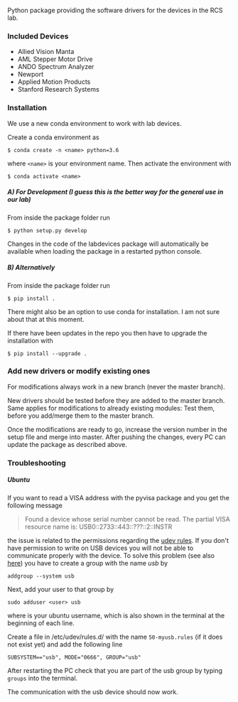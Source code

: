 Python package providing the software drivers for the devices in the RCS lab.

### Included Devices

- Allied Vision Manta
- AML Stepper Motor Drive
- ANDO Spectrum Analyzer
- Newport
- Applied Motion Products
- Stanford Research Systems

### Installation

We use a new conda environment to work with lab devices.

Create a conda environment as

```
$ conda create -n <name> python=3.6 
```

where `<name>` is your environment name. Then activate the environment with

```
$ conda activate <name>
```

##### A) For Development (I guess this is the better way for the general use in our lab)

From inside the package folder run

```
$ python setup.py develop
```

 Changes in the code of the labdevices package will automatically be available when loading the package in a restarted python console.

##### B) Alternatively

From inside the package folder run

```
$ pip install .
```

There might also be an option to use conda for installation. I am not sure about that at this moment.

If there have been updates in the repo you then have to upgrade the installation with

```
$ pip install --upgrade .
```

### Add new drivers or modify existing ones

For modifications always work in a new branch (never the master branch).

New drivers should be tested before they are added to the master branch. Same applies for modifications to already existing modules: Test them, before you add/merge them to the master branch.

Once the modifications are ready to go, increase the version number in the setup file and merge into master. After pushing the changes, every PC can update the package as described above.

### Troubleshooting

##### Ubuntu

If you want to read a VISA address with the pyvisa package and you get the following message

> Found a device whose serial number cannot be read. The partial VISA resource name is: USB0::2733::443::???::2::INSTR

the issue is related to the permissions regarding the [udev rules](https://www.thegeekdiary.com/beginners-guide-to-udev-in-linux/). If you don't have permission to write on USB devices you will not be able to communicate properly with the device. To solve this problem  (see also [here](http://manpages.ubuntu.com/manpages/bionic/man3/Device::USB::FAQ.3pm.html)) you have to create a group with the name *usb* by

```
addgroup --system usb
```

Next, add your user to that group by

```
sudo adduser <user> usb
```

where <user> is your ubuntu username, which is also shown in the terminal at the beginning of each line.

Create a file in /etc/udev/rules.d/ with the name `50-myusb.rules` (if it does not exist yet) and add the following line

```
SUBSYSTEM=="usb", MODE="0666", GROUP="usb"
```

After restarting the PC check that you are part of the usb group by typing `groups` into the terminal.

The communication with the usb device should now work.